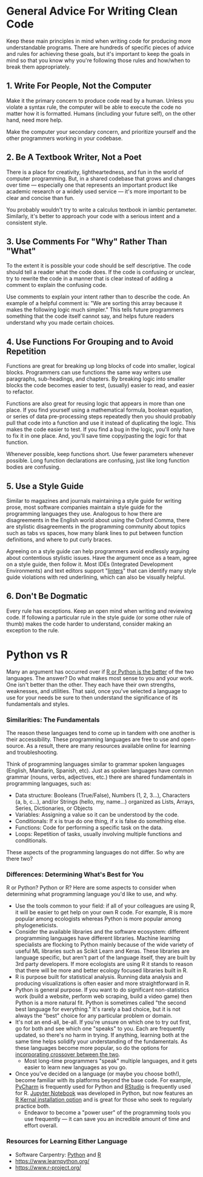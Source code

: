 # General Advice For Writing Clean Code

Keep these main principles in mind when writing code for producing more understandable programs. There are hundreds of specific pieces of advice and rules for achieving these goals, but it's important to keep the goals in mind so that you know why you're following those rules and how/when to break them appropriately.

## 1. Write For People, Not the Computer

Make it the primary concern to produce code read by a human. Unless you violate a syntax rule, the computer will be able to execute the code no matter how it is formatted. Humans (including your future self), on the other hand, need more help.

Make the computer your secondary concern, and prioritize yourself and the other programmers working in your codebase.

## 2. Be A Textbook Writer, Not a Poet

There is a place for creativity, lightheartedness, and fun in the world of computer programming. But, in a shared codebase that grows and changes over time — especially one that represents an important product like academic research or a widely used service — it's more important to be clear and concise than fun. 

You probably wouldn't try to write a calculus textbook in iambic pentameter. Similarly, it's better to approach your code with a serious intent and a consistent style. 

## 3. Use Comments For "Why" Rather Than "What"

To the extent it is possible your code should be self descriptive. The code should tell a reader what the code does. If the code is confusing or unclear, try to rewrite the code in a manner that is clear instead of adding a comment to explain the confusing code.

Use comments to explain your intent rather than to describe the code. An example of a helpful comment is: "We are sorting this array because it makes the following logic much simpler." This tells future programmers something that the code itself cannot say, and helps future readers understand why you made certain choices.

## 4. Use Functions For Grouping and to Avoid Repetition

Functions are great for breaking up long blocks of code into smaller, logical blocks. Programmers can use functions the same way writers use paragraphs, sub-headings, and chapters. By breaking logic into smaller blocks the code becomes easier to test, (usually) easier to read, and easier to refactor. 

Functions are also great for reusing logic that appears in more than one place. If you find yourself using a mathematical formula, boolean equation, or series of data pre-processing steps repeatedly then you should probably pull that code into a function and use it instead of duplicating the logic. This makes the code easier to test. If you find a bug in the logic, you'll only have to fix it in one place. And, you'll save time copy/pasting the logic for that function.

Whenever possible, keep functions short. Use fewer parameters whenever possible. Long function declarations are confusing, just like long function bodies are confusing.

## 5. Use a Style Guide

Similar to magazines and journals maintaining a style guide for writing prose, most software companies maintain a style guide for the programming languages they use. Analogous to how there are disagreements in the English world about using the Oxford Comma, there are stylistic disagreements in the programming community about topics such as tabs vs spaces, how many blank lines to put between function definitions, and where to put curly braces.

Agreeing on a style guide can help programmers avoid endlessly arguing about contentious stylistic issues. Have the argument once as a team, agree on a style guide, then follow it. Most IDEs (Integrated Development Environments) and text editors support "[linters](https://en.wikipedia.org/wiki/Lint_(software))" that can identify many style guide violations with red underlining, which can also be visually helpful.

## 6. Don't Be Dogmatic

Every rule has exceptions. Keep an open mind when writing and reviewing code. If following a particular rule in the style guide (or some other rule of thumb) makes the code harder to understand, consider making an exception to the rule. 

# Python vs R 

Many an argument has occurred over if [R or Python is the better](https://www.guru99.com/r-vs-python.html) of the two languages. The answer? Do what makes most sense to you and your work. One isn't better than the other. They each have their own strengths, weaknesses, and utilities. That said, once you've selected a language to use for your needs be sure to then understand the significance of its fundamentals and styles.

### Similarities: The Fundamentals

The reason these languages tend to come up in tandem with one another is their accessibility. These programming languages are free to use and open-source. As a result, there are many resources available online for learning and troubleshooting.

Think of programming languages similar to grammar spoken languages (English, Mandarin, Spanish, etc). Just as spoken languages have common grammar (nouns, verbs, adjectives, etc.) there are shared fundamentals in programming languages, such as:  

- Data structure: Booleans (True/False), Numbers (1, 2, 3...), Characters (a, b, c...), and/or Strings (hello, my, name...) organized as Lists, Arrays, Series, Dictionaries, or Objects
- Variables: Assigning a value so it can be understood by the code.
- Conditionals: If x is true do one thing, if x is false do something else.
- Functions: Code for performing a specific task on the data.
- Loops: Repetition of tasks, usually involving multiple functions and conditionals.

These aspects of the programming languages do not differ. So why are there two?

### Differences: Determining What's Best for You

R or Python? Python or R? Here are some aspects to consider when determining what programming language you'd like to use, and why.

- Use the tools common to your field: if all of your colleagues are using R, it will be easier to get help on your own R code. For example, R is more popular among ecologists whereas Python is more popular among phylogeneticists.
- Consider the available libraries and the software ecosystem: different programming languages have different libraries. Machine learning specialists are flocking to Python mainly because of the wide variety of useful ML libraries such as Scikit Learn and Keras. These libraries are language specific, but aren't part of the language itself, they are built by 3rd party developers. If more ecologists are using R it stands to reason that there will be more and better ecology focused libraries built in R.
- R is purpose built for statistical analysis. Running data analysis and producing visualizations is often easier and more straightforward in R. 
- Python is general purpose. If you want to do significant non-statistics work (build a website, perform web scraping, build a video game) then Python is a more natural fit. Python is sometimes called "the second best language for everything." It's rarely a bad choice, but it is not always the "best" choice for any particular problem or domain. 
- It's not an end-all, be-all. If you're unsure on which one to try out first, go for both and see which one "speaks" to you. Each are frequently updated, so there's no harm in trying. If anything, learning both at the same time helps solidify your understanding of the fundamentals. As these languages become more popular, so do the options for [incorporating crossover between the two](https://www.datacamp.com/community/tutorials/using-both-python-r). 
  - Most long-time programmers "speak" multiple languages, and it gets easier to learn new languages as you go.
- Once you've decided on a language (or maybe you choose both!), become familiar with its platforms beyond the base code. For example, [PyCharm](https://www.jetbrains.com/pycharm/) is frequently used for Python and [RStudio](https://rstudio.com/) is frequently used for R. [Jupyter Notebook](https://jupyter.org/) was developed in Python, but now features an [R Kernal installation option](https://github.com/SuLab/Applied-Bioinformatics/blob/Fall-2020/Configuration.md) and is great for those who seek to regularly practice both. 
  - Endeavor to become a "power user" of the programming tools you use frequently — it can save you an incredible amount of time and effort overall. 

### Resources for Learning Either Language
- Software Carpentry: [Python](https://swcarpentry.github.io/python-novice-inflammation/) and [R](https://swcarpentry.github.io/r-novice-gapminder/) 
- https://www.learnpython.org/
- https://www.r-project.org/
